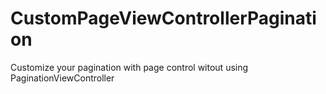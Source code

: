 # CustomPageViewControllerPagination
Customize your pagination with page control witout using PaginationViewController

